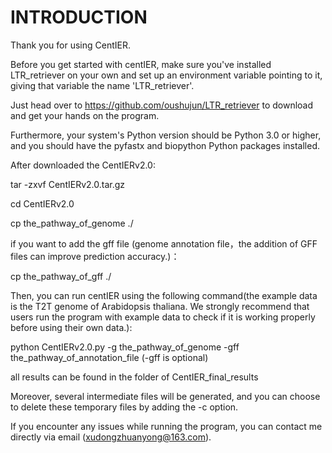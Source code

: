# INTRODUCTION

Thank you for using CentIER. 


Before you get started with centIER, make sure you've installed LTR_retriever on your own and set up an environment variable pointing to it, giving that variable the name 'LTR_retriever'. 

Just head over to https://github.com/oushujun/LTR_retriever to download and get your hands on the program.

Furthermore, your system's Python version should be Python 3.0 or higher, and you should have the pyfastx and biopython Python packages installed.

After downloaded the CentIERv2.0:

tar -zxvf CentIERv2.0.tar.gz

cd CentIERv2.0

cp the_pathway_of_genome ./

if you want to add the gff file (genome annotation file，the addition of GFF files can improve prediction accuracy.)：

cp the_pathway_of_gff ./

Then, you can run centIER using the following command(the example data is the T2T genome of Arabidopsis thaliana. We strongly recommend that users run the program with example data to check if it is working properly before using their own data.):

python CentIERv2.0.py -g the_pathway_of_genome -gff the_pathway_of_annotation_file (-gff is optional)

all results can be found in the folder of CentIER_final_results

Moreover, several intermediate files will be generated, and you can choose to delete these temporary files by adding the -c option.

If you encounter any issues while running the program, you can contact me directly via email (xudongzhuanyong@163.com).